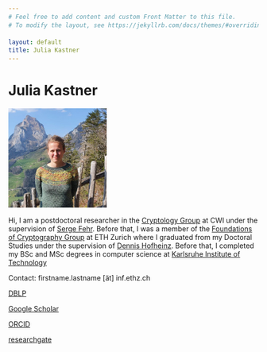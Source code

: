 ```yaml
---
# Feel free to add content and custom Front Matter to this file.
# To modify the layout, see https://jekyllrb.com/docs/themes/#overriding-theme-defaults

layout: default
title: Julia Kastner
---
```

# Julia Kastner

<img src="julia.jpg" alt="Portrait of me" style="height: 200px"/>

Hi, I am a postdoctoral researcher in the [Cryptology Group](https://www.cwi.nl/en/groups/cryptology/) at CWI under the supervision of [Serge Fehr](https://homepages.cwi.nl/~fehr/). 
Before that, I was a member of the  [Foundations of Cryptography Group](https://foc.ethz.ch) at ETH Zurich where I graduated from my Doctoral Studies under the supervision of [Dennis Hofheinz](kjdf.de). 
Before that, I completed my BSc and MSc degrees in computer science at [Karlsruhe Institute of Technology](https://www.kit.edu)

Contact: firstname.lastname [ät] inf.ethz.ch

[DBLP](https://dblp.org/pid/209/1548.html) 

[Google Scholar](https://scholar.google.com/citations?user=iUKyNFEAAAAJ&hl=en) 

[ORCID](https://orcid.org/0000-0002-8879-8226) 

[researchgate](https://www.researchgate.net/profile/Julia-Kastner-7)

